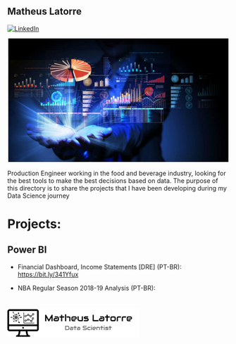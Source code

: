 ## Matheus Latorre

[![LinkedIn](https://img.shields.io/badge/LinkedIn-blue?style=flat&logo=linkedin&labelColor=blue)](https://www.linkedin.com/in/matheus-latorre-b4340112a/)


<p align="center">
  <img src = "DS.jpeg" width=500>
</p>


Production Engineer working in the food and beverage industry, looking for the best tools to make the best decisions based on data. The purpose of this directory is to share the projects that I have been developing during my Data Science journey


# Projects:

## Power BI


* Financial Dashboard, Income Statements [DRE] (PT-BR): https://bit.ly/341Yfux

* NBA Regular Season 2018-19 Analysis (PT-BR):





#

<img src =  "Logo 1 - Preto.png" width= 300>


#
